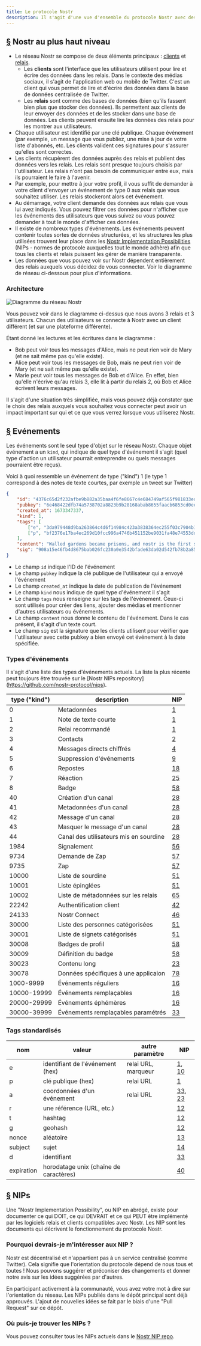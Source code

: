 ```yaml
---
title: Le protocole Nostr
description: Il s'agit d'une vue d'ensemble du protocole Nostr avec des détails sur les types d'événements et le fonctionnement des possibilités d'implémentation de Nostr (NIP).
---
```


## [§](#nostr-high-level)  Nostr au plus haut niveau

- Le réseau Nostr se compose de deux éléments principaux : [clients](/fr/clients) et [relais](/fr/relais).
    - Les **clients** sont l'interface que les utilisateurs utilisent pour lire et écrire des données dans les relais. Dans le contexte des médias sociaux, il s'agit de l'application web ou mobile de Twitter. C'est un client qui vous permet de lire et d'écrire des données dans la base de données centralisée de Twitter.
    - Les **relais** sont comme des bases de données (bien qu'ils fassent bien plus que stocker des données). Ils permettent aux clients de leur envoyer des données et de les stocker dans une base de données. Les clients peuvent ensuite lire les données des relais pour les montrer aux utilisateurs.
- Chaque utilisateur est identifié par une clé publique. Chaque événement (par exemple, un message que vous publiez, une mise à jour de votre liste d'abonnés, etc. Les clients valident ces signatures pour s'assurer qu'elles sont correctes.
- Les clients récupèrent des données auprès des relais et publient des données vers les relais. Les relais sont presque toujours choisis par l'utilisateur. Les relais n'ont pas besoin de communiquer entre eux, mais ils pourraient le faire à l'avenir.
- Par exemple, pour mettre à jour votre profil, il vous suffit de demander à votre client d'envoyer un événement de type 0 aux relais que vous souhaitez utiliser. Les relais stockeront alors cet événement.
- Au démarrage, votre client demande des données aux relais que vous lui avez indiqués. Vous pouvez filtrer ces données pour n'afficher que les événements des utilisateurs que vous suivez ou vous pouvez demander à tout le monde d'afficher ces données.
- Il existe de nombreux types d'événements. Les événements peuvent contenir toutes sortes de données structurées, et les structures les plus utilisées trouvent leur place dans les [Nostr Implementation Possibilities](#nips) (NIPs - normes de protocole auxquelles tout le monde adhère) afin que tous les clients et relais puissent les gérer de manière transparente.
- Les données que vous pouvez voir sur Nostr dépendent entièrement des relais auxquels vous décidez de vous connecter. Voir le diagramme de réseau ci-dessous pour plus d'informations.

### Architecture

![Diagramme du réseau Nostr](/images/nostr-network.webp)

Vous pouvez voir dans le diagramme ci-dessus que nous avons 3 relais et 3 utilisateurs. Chacun des utilisateurs se connecte à Nostr avec un client différent (et sur une plateforme différente).

Étant donné les lectures et les écritures dans le diagramme :

- Bob peut voir tous les messages d'Alice, mais ne peut rien voir de Mary (et ne sait même pas qu'elle existe).
- Alice peut voir tous les messages de Bob, mais ne peut rien voir de Mary (et ne sait même pas qu'elle existe).
- Marie peut voir tous les messages de Bob et d'Alice. En effet, bien qu'elle n'écrive qu'au relais 3, elle lit à partir du relais 2, où Bob et Alice écrivent leurs messages.

Il s'agit d'une situation très simplifiée, mais vous pouvez déjà constater que le choix des relais auxquels vous souhaitez vous connecter peut avoir un impact important sur qui et ce que vous verrez lorsque vous utiliserez Nostr.

## [§](#events) Evénements

Les événements sont le seul type d'objet sur le réseau Nostr. Chaque objet événement a un `kind`, qui indique de quel type d'événement il s'agit (quel type d'action un utilisateur pourrait entreprendre ou quels messages pourraient être reçus).

Voici à quoi ressemble un événement de type ("kind") 1 (le type 1 correspond à des notes de texte courtes, par exemple un tweet sur Twitter)

```json
{
    "id": "4376c65d2f232afbe9b882a35baa4f6fe8667c4e684749af565f981833ed6a65",
    "pubkey": "6e468422dfb74a5738702a8823b9b28168abab8655faacb6853cd0ee15deee93",
    "created_at": 1673347337,
    "kind": 1,
    "tags": [
        ["e", "3da979448d9ba263864c4d6f14984c423a3838364ec255f03c7904b1ae77f206"],
        ["p", "bf2376e17ba4ec269d10fcc996a4746b451152be9031fa48e74553dde5526bce"]
    ],
    "content": "Walled gardens became prisons, and nostr is the first step towards tearing down the prison walls.",
    "sig": "908a15e46fb4d8675bab026fc230a0e3542bfade63da02d542fb78b2a8513fcd0092619a2c8c1221e581946e0191f2af505dfdf8657a414dbca329186f009262"
}
```

- Le champ `id` indique l'ID de l'événement
- Le champ `pubkey` indique la clé publique de l'utilisateur qui a envoyé l'événement
- Le champ `created_at` indique la date de publication de l'événement
- Le champ `kind` nous indique de quel type d'événement il s'agit
- Le champ `tags` nous renseigne sur les tags de l'événement. Ceux-ci sont utilisés pour créer des liens, ajouter des médias et mentionner d'autres utilisateurs ou événements.
- Le champ `content` nous donne le contenu de l'événement. Dans le cas présent, il s'agit d'un texte court.
- Le champ `sig` est la signature que les clients utilisent pour vérifier que l'utilisateur avec cette pubkey a bien envoyé cet événement à la date spécifiée.

### Types d'événements

Il s'agit d'une liste des types d'événements actuels. La liste la plus récente peut toujours être trouvée sur le [Nostr NIPs repository] (https://github.com/nostr-protocol/nips).


| type ("kind") | description                            | NIP         |
|---------------|----------------------------------------|-------------|
| 0             | Metadonnées                            | [1](01.md)  |
| 1             | Note de texte courte                   | [1](01.md)  |
| 2             | Relai recommandé                       | [1](01.md)  |
| 3             | Contacts                               | [2](02.md)  |
| 4             | Messages directs chiffrés              | [4](04.md)  |
| 5             | Suppression d'événements               | [9](09.md)  |
| 6             | Repostes                               | [18](18.md) |
| 7             | Réaction                               | [25](25.md) |
| 8             | Badge                                  | [58](58.md) |
| 40            | Création d'un canal                    | [28](28.md) |
| 41            | Metadonnées d'un canal                 | [28](28.md) |
| 42            | Message d'un canal                     | [28](28.md) |
| 43            | Masquer le message d'un canal          | [28](28.md) |
| 44            | Canal des utilisateurs mis en sourdine | [28](28.md) |
| 1984          | Signalement                            | [56](56.md) |
| 9734          | Demande de Zap                         | [57](57.md) |
| 9735          | Zap                                    | [57](57.md) |
| 10000         | Liste de sourdine                      | [51](51.md) |
| 10001         | Liste épinglées                        | [51](51.md) |
| 10002         | Liste de métadonnées sur les relais    | [65](65.md) |
| 22242         | Authentification client                | [42](42.md) |
| 24133         | Nostr Connect                          | [46](46.md) |
| 30000         | Liste des personnes catégorisées       | [51](51.md) |
| 30001         | Liste de signets catégorisés           | [51](51.md) |
| 30008         | Badges de profil                       | [58](58.md) |
| 30009         | Définition du badge                    | [58](58.md) |
| 30023         | Contenu long                           | [23](23.md) |
| 30078         | Données spécifiques à une applicaion   | [78](78.md) |
| 1000-9999     | Événements réguliers                   | [16](16.md) |
| 10000-19999   | Événements remplaçables                | [16](16.md) |
| 20000-29999   | Événements éphémères                   | [16](16.md) |
| 30000-39999   | Événements remplaçables paramétrés     | [33](33.md) |



### Tags standardisés
| nom        | valeur                                 | autre paramètre     | NIP                      |
|------------|----------------------------------------|---------------------|--------------------------|
| e          | identifiant de l'événement (hex)       | relai URL, marqueur | [1](01.md), [10](10.md)  |
| p          | clé publique (hex)                     | relai URL           | [1](01.md)               |
| a          | coordonnées d'un événement             | relai URL           | [33](33.md), [23](23.md) |
| r          | une référence (URL, etc.)              |                     | [12](12.md)              |
| t          | hashtag                                |                     | [12](12.md)              |
| g          | geohash                                |                     | [12](12.md)              |
| nonce      | aléatoire                              |                     | [13](13.md)              |
| subject    | sujet                                  |                     | [14](14.md)              |
| d          | identifiant                            |                     | [33](33.md)              |
| expiration | horodatage unix (chaîne de caractères) |                     | [40](40.md)              |


## [§](#nips) NIPs

Une "Nostr Implementation Possibility", ou NIP en abrégé, existe pour documenter ce qui DOIT, ce qui DEVRAIT et ce qui PEUT être implémenté par les logiciels relais et clients compatibles avec Nostr. Les NIP sont les documents qui décrivent le fonctionnement du protocole Nostr.

### Pourquoi devrais-je m'intéresser aux NIP ?

Nostr est décentralisé et n'appartient pas à un service centralisé (comme Twitter). Cela signifie que l'orientation du protocole dépend de nous tous et toutes ! Nous pouvons suggérer et préconiser des changements et donner notre avis sur les idées suggérées par d'autres.

En participant activement à la communauté, vous avez votre mot à dire sur l'orientation du réseau. Les NIPs publiés dans le dépôt principal sont déjà approuvés. L'ajout de nouvelles idées se fait par le biais d'une "Pull Request" sur ce dépôt.

### Où puis-je trouver les NIPs ?

Vous pouvez consulter tous les NIPs actuels dans le [Nostr NIP repo](https://github.com/nostr-protocol/nips).
